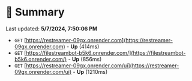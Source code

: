 # 📖 Summary
Last updated: **5/7/2024, 7:50:06 PM**

- `GET` [https://restreamer-09gx.onrender.com](https://restreamer-09gx.onrender.com) - **Up** (414ms)
- `GET` [https://filestreambot-b5k6.onrender.com/](https://filestreambot-b5k6.onrender.com/) - **Up** (856ms)
- `GET` [https://restreamer-09gx.onrender.com/ui](https://restreamer-09gx.onrender.com/ui) - **Up** (1210ms)
